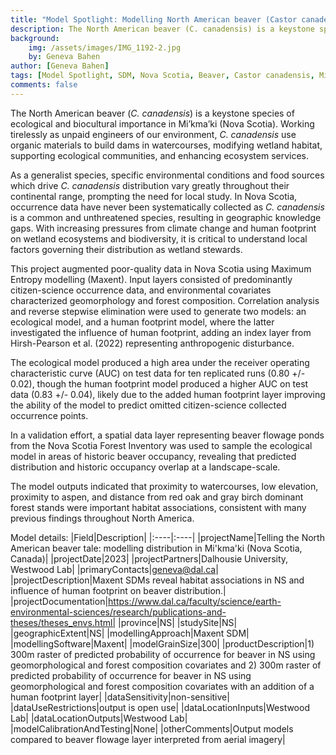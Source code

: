 ```yaml
---
title: "Model Spotlight: Modelling North American beaver (Castor canadensis) distribution in Mi'kma'ki (Nova Scotia, Canada)"
description: The North American beaver (C. canadensis) is a keystone species of ecological and biocultural importance in Mi’kma’ki (Nova Scotia)
background: 
    img: /assets/images/IMG_1192-2.jpg
    by: Geneva Bahen
author: [Geneva Bahen]
tags: [Model Spotlight, SDM, Nova Scotia, Beaver, Castor canadensis, Mi'kma'ki]
comments: false
---
```


The North American beaver (*C. canadensis*) is a keystone species of ecological and biocultural importance in Mi’kma’ki (Nova Scotia). Working tirelessly as unpaid engineers of our environment, *C. canadensis* use organic materials to build dams in watercourses, modifying wetland habitat, supporting ecological communities, and enhancing ecosystem services.

As a generalist species, specific environmental conditions and food sources which drive *C. canadensis* distribution vary greatly throughout their continental range, prompting the need for local study. In Nova Scotia, occurrence data have never been systematically collected as *C. canadensis* is a common and unthreatened species, resulting in geographic knowledge gaps. With increasing pressures from climate change and human footprint on wetland ecosystems and biodiversity, it is critical to understand local factors governing their distribution as wetland stewards.

This project augmented poor-quality data in Nova Scotia using Maximum Entropy modelling (Maxent). Input layers consisted of predominantly citizen-science occurrence data, and environmental covariates characterized geomorphology and forest composition. Correlation analysis and reverse stepwise elimination were used to generate two models: an ecological model, and a human footprint model, where the latter investigated the influence of human footprint, adding an index layer from Hirsh-Pearson et al. (2022) representing anthropogenic disturbance.

The ecological model produced a high area under the receiver operating characteristic curve (AUC) on test data for ten replicated runs (0.80 +/- 0.02), though the human footprint model produced a higher AUC on test data (0.83 +/- 0.04), likely due to the added human footprint layer improving the ability of the model to predict omitted citizen-science collected occurrence points.

In a validation effort, a spatial data layer representing beaver flowage ponds from the Nova Scotia Forest Inventory was used to sample the ecological model in areas of historic beaver occupancy, revealing that predicted distribution and historic occupancy overlap at a landscape-scale.

The model outputs indicated that proximity to watercourses, low elevation, proximity to aspen, and distance from red oak and gray birch dominant forest stands were important habitat associations, consistent with many previous findings throughout North America.


Model details:
|Field|Description|
|:----|:----|
|projectName|Telling the North American beaver tale: modelling distribution in Mi'kma'ki (Nova Scotia, Canada)|
|projectDate|2023|
|projectPartners|Dalhousie University, Westwood Lab|
|primaryContacts|geneva@dal.ca|
|projectDescription|Maxent SDMs reveal habitat associations in NS and influence of human footprint on beaver distribution.|
|projectDocumentation|https://www.dal.ca/faculty/science/earth-environmental-sciences/research/publications-and-theses/theses_envs.html|
|province|NS|
|studySite|NS|
|geographicExtent|NS|
|modellingApproach|Maxent SDM|
|modellingSoftware|Maxent|
|modelGrainSize|300|
|productDescription|1) 300m raster of predicted probability of occurrence for beaver in NS using geomorphological and forest composition covariates and 2) 300m raster of predicted probability of occurrence for beaver in NS using geomorphological and forest composition covariates with an addition of a human footprint layer|
|dataSensitivity|non-sensitive|
|dataUseRestrictions|output is open use|
|dataLocationInputs|Westwood Lab|
|dataLocationOutputs|Westwood Lab|
|modelCalibrationAndTesting|None|
|otherComments|Output models compared to beaver flowage layer interpreted from aerial imagery|
